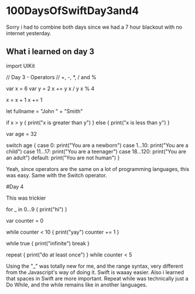 # 100DaysOfSwiftDay3and4
Sorry i had to combine both days since we had a 7 hour blackout with no internet yesterday. 

## What i learned on day 3

import UIKit

// Day 3 - Operators
// +, -, *, / and %

var x = 6
var y = 2
x += y
x / y
x % 4

x = x + 1
x += 1

let fullname = "John " + "Smith"

if x > y {
    print("x is greater than y")
} else {
    print("x is less than y")
}

var age = 32

switch age {
case 0:
    print("You are a newborn")
case 1...10:
    print("You are a child")
case 11...17:
    print("You are a teenager")
case 18...120:
    print("You are an adult")
default:
    print("You are not human")
}

Yeah, since operators are the same on a lot of programming languages, this was easy. Same with the Switch operator. 


#Day 4

This was trickier

for _ in 0...9 {
    print("hi")
}

var counter = 0

while counter < 10 {
    print("yay")
    counter += 1
}


while true {
    print("infinite")
    break
}

repeat {
    print("do at least once")
} while counter < 5


Using the "_" was totally new for me, and the range syntax, very different from the Javascript's way of doing it. Swift is waaay easier. Also i learned that spaces in Swift are more important.
Repeat while was technically just a Do While, and the while remains like in another languages.


